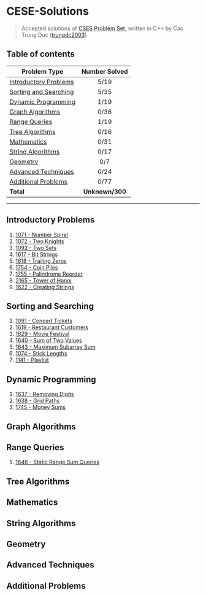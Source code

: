 # CESE-Solutions
> Accepted solutions of [CSES Problem Set](https://cses.fi/problemset/), written in C++ by Cao Trung Duc ([trungdc2003](https://cses.fi/user/105392))

## Table of contents
|                  Problem Type                   | Number Solved |
|-------------------------------------------------|:-------------:|
| [Introductory Problems](#Introductory-Problems) |      5/19     |
| [Sorting and Searching](#Sorting-and-Searching) |      5/35     |
| [Dynamic Programming](#Dynamic-Programming)     |      1/19     |
| [Graph Algorithms](#Graph-Algorithms)           |      0/36     |
| [Range Queries](#Range-Queries)                 |      1/19     |
| [Tree Algorithms](#Tree-Algorithms)             |      0/16     |
| [Mathematics](#Mathematic)                      |      0/31     |
| [String Algorithms](#String-Algorithms)         |      0/17     |
| [Geometry](#Geometry)                           |      0/7      |
| [Advanced Techniques](#Advanced-Techniques)     |      0/24     |
| [Additional Problems](#Additional-Problems)     |      0/77     |
| **Total**                                       |**Unknown/300**|

--------------------------------------------------------------------

## Introductory Problems
1. [1071 - Number Spiral](source/1071%20-%20Number%20Spiral.cpp)
2. [1072 - Two Knights](source/1072%20-%20Two%20Knights.cpp)
3. [1092 - Two Sets](source/1092%20-%20Two%20Sets.cpp)
4. [1617 - Bit Strings](source/1617%20-%20Bit%20Strings.cpp)
5. [1618 - Trailing Zeros](source/1618%20-%20Trailing%20Zeros.cpp)
6. [1754 - Coin Piles](source/1754%20-%20Coin%20Piles.cpp)
7. [1755 - Palindrome Reorder](source/1755%20-%20Palindrome%20Reorder.cpp)
8. [2165 - Tower of Hanoi](source/2165%20-%20Tower%20of%20Hanoi.cpp)
9. [1622 - Creating Strings](source/1622%20-%20Creating%20Strings.cpp)

## Sorting and Searching
1. [1091 - Concert Tickets](source/1091%20-%20Concert%20Tickets.cpp)
2. [1619 - Restaurant Customers](source/1619%20-%20Restaurant%20Customers.cpp)
3. [1629 - Movie Festival](source/1629%20-%20Movie%20Festival.cpp)
4. [1640 - Sum of Two Values](source/1640%20-%20Sum%20of%20Two%20Values.cpp)
5. [1643 - Maximum Subarray Sum](source/1643%20-%20Maximum%20Subarray%20Sum.cpp)
6. [1074 - Stick Lengths](source/1074%20-%20Stick%20Lengths.cpp)
7. [1141 - Playlist](source/1141%20-%20Playlist.cpp)

## Dynamic Programming
1. [1637 - Removing Digits](source/1637%20-%20Removing%20Digits.cpp)
2. [1638 - Grid Paths](source/1638%20-%20Grid%20Paths.cpp)
3. [1745 - Money Sums](source/1745%20-%20Money%20Sums.cpp)

## Graph Algorithms

## Range Queries
1. [1646 - Static Range Sum Queries](source/1646%20-%20Static%20Range%20Sum%20Queries.cpp)

## Tree Algorithms

## Mathematics

## String Algorithms

## Geometry

## Advanced Techniques

## Additional Problems
